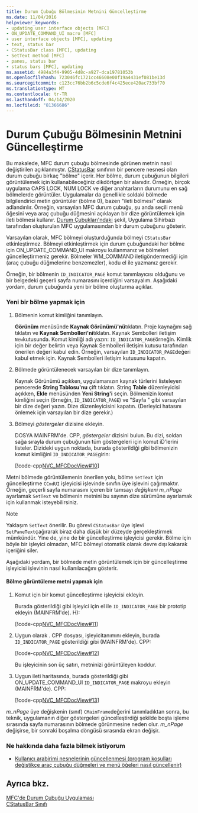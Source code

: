 ```yaml
---
title: Durum Çubuğu Bölmesinin Metnini Güncelleştirme
ms.date: 11/04/2016
helpviewer_keywords:
- updating user interface objects [MFC]
- ON_UPDATE_COMMAND_UI macro [MFC]
- user interface objects [MFC], updating
- text, status bar
- CStatusBar class [MFC], updating
- SetText method [MFC]
- panes, status bar
- status bars [MFC], updating
ms.assetid: 4984a3f4-9905-4d8c-a927-dca19781053b
ms.openlocfilehash: 723046fc1721cc46608e00f19a4431ef081be13d
ms.sourcegitcommit: c123cc76bb2b6c5cde6f4c425ece420ac733bf70
ms.translationtype: MT
ms.contentlocale: tr-TR
ms.lasthandoff: 04/14/2020
ms.locfileid: "81366686"
---
```

# <a name="updating-the-text-of-a-status-bar-pane"></a>Durum Çubuğu Bölmesinin Metnini Güncelleştirme

Bu makalede, MFC durum çubuğu bölmesinde görünen metnin nasıl değiştirilen açıklanmıştır. [CStatusBar](../mfc/reference/cstatusbar-class.md) sınıfının bir pencere nesnesi olan durum çubuğu birkaç "bölme" içerir. Her bölme, durum çubuğunun bilgileri görüntülemek için kullanabileceğiniz dikdörtgen bir alanıdır. Örneğin, birçok uygulama CAPS LOCK, NUM LOCK ve diğer anahtarların durumunu en sağ bölmelerde görüntüler. Uygulamalar da genellikle soldaki bölmede bilgilendirici metin görüntüler (bölme 0), bazen "ileti bölmesi" olarak adlandırılır. Örneğin, varsayılan MFC durum çubuğu, şu anda seçili menü öğesini veya araç çubuğu düğmesini açıklayan bir dize görüntülemek için ileti bölmesi kullanır. [Durum Çubukları'ndaki](../mfc/status-bar-implementation-in-mfc.md) şekil, Uygulama Sihirbazı tarafından oluşturulan MFC uygulamasından bir durum çubuğunu gösterir.

Varsayılan olarak, MFC bölmeyi oluşturduğunda bölmeyi `CStatusBar` etkinleştirmez. Bölmeyi etkinleştirmek için durum çubuğundaki her bölme için ON_UPDATE_COMMAND_UI makroyu kullanmanız ve bölmeleri güncelleştirmeniz gerekir. Bölmeler WM_COMMAND iletigöndermediği için (araç çubuğu düğmelerine benzemezler), kodu el ile yazmanız gerekir.

Örneğin, bir bölmenin `ID_INDICATOR_PAGE` komut tanımlayıcısı olduğunu ve bir belgedeki geçerli sayfa numarasını içerdiğini varsayalım. Aşağıdaki yordam, durum çubuğunda yeni bir bölme oluşturma açıklar.

### <a name="to-make-a-new-pane"></a>Yeni bir bölme yapmak için

1. Bölmenin komut kimliğini tanımlayın.

   **Görünüm** menüsünde **Kaynak Görünümü'nü**tıklatın. Proje kaynağını sağ tıklatın ve **Kaynak Sembolleri'ni**tıklatın. Kaynak Sembolleri iletişim `New`kutusunda. Komut kimliği adı yazın: `ID_INDICATOR_PAGE`örneğin. Kimlik için bir değer belirtin veya Kaynak Sembolleri iletişim kutusu tarafından önerilen değeri kabul edin. Örneğin, varsayılan `ID_INDICATOR_PAGE`değeri kabul etmek için. Kaynak Sembolleri iletişim kutusunu kapatın.

1. Bölmede görüntülenecek varsayılan bir dize tanımlayın.

   Kaynak Görünümü açıkken, uygulamanızın kaynak türlerini listeleyen pencerede **String Tablosu'nu** çift tıklatın. String **Table** düzenleyicisi açıkken, **Ekle** menüsünden **Yeni String'i** seçin. Bölmenizin komut kimliğini seçin (örneğin, `ID_INDICATOR_PAGE`) ve "Sayfa " gibi varsayılan bir dize değeri yazın. Dize düzenleyicisini kapatın. (Derleyici hatasını önlemek için varsayılan bir dize gerekir.)

1. Bölmeyi *göstergeler* dizisine ekleyin.

   DOSYA MAINFRM'de. CPP, *göstergeler* dizisini bulun. Bu dizi, soldan sağa sırayla durum çubuğunun tüm göstergeleri için komut iD'lerini listeler. Dizideki uygun noktada, burada gösterildiği gibi bölmenizin komut kimliğini `ID_INDICATOR_PAGE`girin:

   [!code-cpp[NVC_MFCDocView#10](../mfc/codesnippet/cpp/updating-the-text-of-a-status-bar-pane_1.cpp)]

Metni bölmede görüntülemenin önerilen yolu, bölme `SetText` için güncelleştirme `CCmdUI` işleyicisi işlevinde sınıfın üye işlevini çağırmaktır. Örneğin, geçerli sayfa numarasını içeren bir tamsayı *değişkeni m_nPage* ayarlamak `SetText` ve bölmenin metnini bu sayının dize sürümüne ayarlamak için kullanmak isteyebilirsiniz.

> [!NOTE]
> Yaklaşım `SetText` önerilir. Bu görevi `CStatusBar` üye işlevi `SetPaneText`çağırarak biraz daha düşük bir düzeyde gerçekleştirmek mümkündür. Yine de, yine de bir güncelleştirme işleyicisi gerekir. Bölme için böyle bir işleyici olmadan, MFC bölmeyi otomatik olarak devre dışı kakarak içeriğini siler.

Aşağıdaki yordam, bir bölmede metin görüntülemek için bir güncelleştirme işleyicisi işlevinin nasıl kullanılacağını gösterir.

#### <a name="to-make-a-pane-display-text"></a>Bölme görüntüleme metni yapmak için

1. Komut için bir komut güncelleştirme işleyicisi ekleyin.

   Burada gösterildiği gibi işleyici için el ile `ID_INDICATOR_PAGE` bir prototip ekleyin (MAINFRM'de). H):

   [!code-cpp[NVC_MFCDocView#11](../mfc/codesnippet/cpp/updating-the-text-of-a-status-bar-pane_2.h)]

1. Uygun olarak . CPP dosyası, işleyicitanımını ekleyin, burada `ID_INDICATOR_PAGE` gösterildiği gibi (MAINFRM'de). CPP:

   [!code-cpp[NVC_MFCDocView#12](../mfc/codesnippet/cpp/updating-the-text-of-a-status-bar-pane_3.cpp)]

   Bu işleyicinin son üç satırı, metninizi görüntüleyen koddur.

1. Uygun ileti haritasında, burada gösterildiği gibi ON_UPDATE_COMMAND_UI `ID_INDICATOR_PAGE` makroyu ekleyin (MAINFRM'de). CPP:

   [!code-cpp[NVC_MFCDocView#13](../mfc/codesnippet/cpp/updating-the-text-of-a-status-bar-pane_4.cpp)]

*m_nPage* üye değişkenin (sınıf) `CMainFrame`değerini tanımladıktan sonra, bu teknik, uygulamanın diğer göstergeleri güncelleştirdiği şekilde boşta işleme sırasında sayfa numarasının bölmede görünmesine neden olur. *m_nPage* değişirse, bir sonraki boşalma döngüsü sırasında ekran değişir.

### <a name="what-do-you-want-to-know-more-about"></a>Ne hakkında daha fazla bilmek istiyorum

- [Kullanıcı arabirimi nesnelerinin güncellenmesi (program koşulları değiştikçe araç çubuğu düğmeleri ve menü öğeleri nasıl güncellenir)](../mfc/how-to-update-user-interface-objects.md)

## <a name="see-also"></a>Ayrıca bkz.

[MFC'de Durum Çubuğu Uygulaması](../mfc/status-bar-implementation-in-mfc.md)<br/>
[CStatusBar Sınıfı](../mfc/reference/cstatusbar-class.md)
